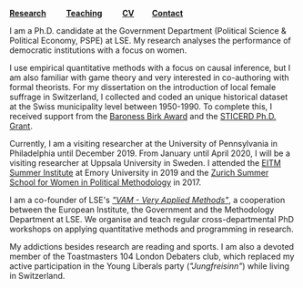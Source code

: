 [**Research**](Research.md) &nbsp; &nbsp; &nbsp; &nbsp; [**Teaching**](Teaching.md) &nbsp; &nbsp; &nbsp; &nbsp; [**CV**](CV.pdf) &nbsp; &nbsp; &nbsp; &nbsp;[**Contact**](Contact.md)

<p>I am a Ph.D. candidate at the Government Department (Political Science & Political Economy, PSPE) at LSE. My research analyses the performance of democratic institutions with a focus on women.</p> 

I use empirical quantitative methods with a focus on causal inference, but I am also familiar with game theory and very interested in co-authoring with formal theorists. For my dissertation on the introduction of local female suffrage in Switzerland, I collected and coded an unique historical dataset at the Swiss municipality level between 1950-1990. To complete this, I received support from the [Baroness Birk Award](http://www.lse.ac.uk/supporting-lse/your-gifts-in-action/2016-2017/20-years-of-the-baroness-birk-award) and the [STICERD Ph.D. Grant](https://sticerd.lse.ac.uk/_new/funding/grants/PhD.asp).

Currently, I am a visiting researcher at the University of Pennsylvania in Philadelphia until December 2019. From January until April 2020, I will be a visiting researcher at Uppsala University in Sweden. I attended the [EITM Summer Institute](http://eitm.emory.edu/) at Emory University in 2019 and the [Zurich Summer School for Women in Political Methodology](http://zurichsummerschool.com/) in 2017. 

I am a co-founder of LSE's [*"VAM - Very Applied Methods"*](https://moodle.lse.ac.uk/course/view.php?id=5881), a cooperation between the European Institute, the Government and the Methodology Department at LSE. We organise and teach regular cross-departmental PhD workshops on applying quantitative methods and programming in research.

My addictions besides research are reading and sports. I am also a devoted member of the Toastmasters 104 London Debaters club, which replaced my active participation in the Young Liberals party (*"Jungfreisinn"*) while living in Switzerland.





